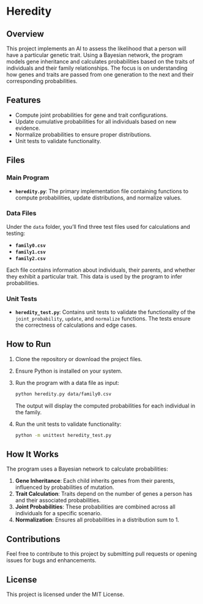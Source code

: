 # Heredity

## Overview
This project implements an AI to assess the likelihood that a person will have a particular genetic trait. Using a Bayesian network, the program models gene inheritance and calculates probabilities based on the traits of individuals and their family relationships. The focus is on understanding how genes and traits are passed from one generation to the next and their corresponding probabilities.

## Features
- Compute joint probabilities for gene and trait configurations.
- Update cumulative probabilities for all individuals based on new evidence.
- Normalize probabilities to ensure proper distributions.
- Unit tests to validate functionality.

## Files
### Main Program
- **`heredity.py`**: The primary implementation file containing functions to compute probabilities, update distributions, and normalize values.

### Data Files
Under the `data` folder, you’ll find three test files used for calculations and testing:
- **`family0.csv`**
- **`family1.csv`**
- **`family2.csv`**

Each file contains information about individuals, their parents, and whether they exhibit a particular trait. This data is used by the program to infer probabilities.

### Unit Tests
- **`heredity_test.py`**: Contains unit tests to validate the functionality of the `joint_probability`, `update`, and `normalize` functions. The tests ensure the correctness of calculations and edge cases.

## How to Run
1. Clone the repository or download the project files.
2. Ensure Python is installed on your system.
3. Run the program with a data file as input:
   ```bash
   python heredity.py data/family0.csv
   ```

   The output will display the computed probabilities for each individual in the family.

4. Run the unit tests to validate functionality:
   ```bash
   python -m unittest heredity_test.py
   ```

## How It Works
The program uses a Bayesian network to calculate probabilities:
1. **Gene Inheritance**: Each child inherits genes from their parents, influenced by probabilities of mutation.
2. **Trait Calculation**: Traits depend on the number of genes a person has and their associated probabilities.
3. **Joint Probabilities**: These probabilities are combined across all individuals for a specific scenario.
4. **Normalization**: Ensures all probabilities in a distribution sum to 1.

## Contributions
Feel free to contribute to this project by submitting pull requests or opening issues for bugs and enhancements.

## License
This project is licensed under the MIT License.

